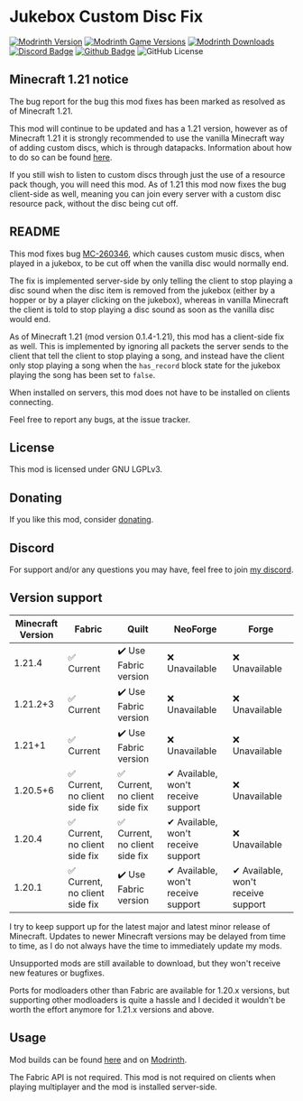 # Jukebox Custom Disc Fix

[![Modrinth Version](https://img.shields.io/modrinth/v/NtPNF0D7?logo=modrinth&color=008800)](https://modrinth.com/mod/jukebox-custom-disc-fix)
[![Modrinth Game Versions](https://img.shields.io/modrinth/game-versions/NtPNF0D7?logo=modrinth&color=008800)](https://modrinth.com/mod/jukebox-custom-disc-fix)
[![Modrinth Downloads](https://img.shields.io/modrinth/dt/NtPNF0D7?logo=modrinth&color=008800)](https://modrinth.com/mod/jukebox-custom-disc-fix)
[![Discord Badge](https://img.shields.io/badge/chat-discord-%235865f2)](https://discord.gg/CNNkyWRkqm)
[![Github Badge](https://img.shields.io/badge/github-jukeboxcustomdiscfix-white?logo=github)](https://github.com/eclipseisoffline/jukeboxcustomdiscfix)
![GitHub License](https://img.shields.io/github/license/eclipseisoffline/jukeboxcustomdiscfix)

## Minecraft 1.21 notice

The bug report for the bug this mod fixes has been marked as resolved as of Minecraft 1.21.

This mod will continue to be updated and has a 1.21 version, however as of Minecraft 1.21 it is
strongly recommended to use the vanilla Minecraft way of adding custom discs, which is through datapacks.
Information about how to do so can be found [here](https://minecraft.wiki/w/Jukebox_song_definition).

If you still wish to listen to custom discs through just the use of a resource pack though, you will need this mod.
As of 1.21 this mod now fixes the bug client-side as well, meaning you can join every server with a custom disc resource pack, without the disc being cut off.

## README

This mod fixes bug [MC-260346](https://bugs.mojang.com/browse/MC-260346), which causes custom music
discs, when played in a jukebox, to be cut off when the vanilla disc would normally end.

The fix is implemented server-side by only telling the client to stop playing a disc sound when the disc item is removed 
from the jukebox (either by a hopper or by a player clicking on the jukebox), whereas in vanilla
Minecraft the client is told to stop playing a disc sound as soon as the vanilla disc would end.

As of Minecraft 1.21 (mod version 0.1.4-1.21), this mod has a client-side fix as well. This is implemented
by ignoring all packets the server sends to the client that tell the client to stop playing a song,
and instead have the client only stop playing a song when the `has_record` block state for the jukebox
playing the song has been set to `false`.

When installed on servers, this mod does not have to be installed on clients connecting.

Feel free to report any bugs, at the issue tracker.

## License

This mod is licensed under GNU LGPLv3.

## Donating

If you like this mod, consider [donating](https://buymeacoffee.com/eclipseisoffline).

## Discord

For support and/or any questions you may have, feel free to join [my discord](https://discord.gg/CNNkyWRkqm).

## Version support

| Minecraft Version | Fabric                        | Quilt                         | NeoForge                           | Forge                              |
|-------------------|-------------------------------|-------------------------------|------------------------------------|------------------------------------|
| 1.21.4            | ✅ Current                     | ✔️ Use Fabric version         | ❌ Unavailable                      | ❌ Unavailable                      |
| 1.21.2+3          | ✅ Current                     | ✔️ Use Fabric version         | ❌ Unavailable                      | ❌ Unavailable                      |
| 1.21+1            | ✅ Current                     | ✔️ Use Fabric version         | ❌ Unavailable                      | ❌ Unavailable                      |
| 1.20.5+6          | ✅ Current, no client side fix | ✅ Current, no client side fix | ✔ Available, won't receive support | ❌ Unavailable                      |
| 1.20.4            | ✅ Current, no client side fix | ✅ Current, no client side fix | ✔ Available, won't receive support | ❌ Unavailable                      |
| 1.20.1            | ✅ Current, no client side fix | ✔️ Use Fabric version         | ✔ Available, won't receive support | ✔ Available, won't receive support |

I try to keep support up for the latest major and latest minor release of Minecraft. Updates to newer Minecraft
versions may be delayed from time to time, as I do not always have the time to immediately update my mods.

Unsupported mods are still available to download, but they won't receive new features or bugfixes.

Ports for modloaders other than Fabric are available for 1.20.x versions, but supporting other modloaders is quite a hassle and I decided
it wouldn't be worth the effort anymore for 1.21.x versions and above.

## Usage

Mod builds can be found [here](https://github.com/eclipseisoffline/jukeboxcustomdiscfix/packages/2082474) and on [Modrinth](https://modrinth.com/mod/jukebox-custom-disc-fix).

The Fabric API is not required. This mod is not required on clients when playing multiplayer and the mod is installed server-side.
